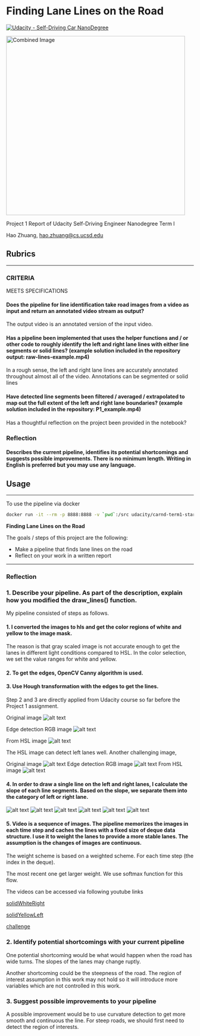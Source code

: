 # **Finding Lane Lines on the Road** 

[![Udacity - Self-Driving Car NanoDegree](https://s3.amazonaws.com/udacity-sdc/github/shield-carnd.svg)](http://www.udacity.com/drive)

<img src="examples/laneLines_thirdPass.jpg" width="480" alt="Combined Image" />


Project 1 Report of Udacity Self-Driving Engineer Nanodegree Term I

Hao Zhuang, hao.zhuang@cs.ucsd.edu
 
## Rubrics
---
### CRITERIA
MEETS SPECIFICATIONS
#### Does the pipeline for line identification take road images from a video as input and return an annotated video stream as output?

The output video is an annotated version of the input video.

#### Has a pipeline been implemented that uses the helper functions and / or other code to roughly identify the left and right lane lines with either line segments or solid lines? (example solution included in the repository output: raw-lines-example.mp4)

In a rough sense, the left and right lane lines are accurately annotated throughout almost all of the video. Annotations can be segmented or solid lines

#### Have detected line segments been filtered / averaged / extrapolated to map out the full extent of the left and right lane boundaries? (example solution included in the repository: P1_example.mp4)

Has a thoughtful reflection on the project been provided in the notebook?

### Reflection 
#### Describes the current pipeline, identifies its potential shortcomings and suggests possible improvements. There is no minimum length. Writing in English is preferred but you may use any language.

## Usage
---
To use the pipeline via docker 

```sh
docker run -it --rm -p 8888:8888 -v `pwd`:/src udacity/carnd-term1-starter-kit P1.ipynb
```

**Finding Lane Lines on the Road**

The goals / steps of this project are the following:
* Make a pipeline that finds lane lines on the road
* Reflect on your work in a written report


[//]: # (Image References)

[image1]: ./examples/grayscale.jpg "Grayscale"
[image2]: ./test_images_output/solidWhiteCurve.jpg "SolidWhiteCurve"
[image3]: ./test_images_output/solidWhiteRight.jpg "solidWhiteRight"
[image4]: ./test_images_output/solidYellowCurve2.jpg "SolidYellowCurve2"
[image5]: ./test_images_output/solidYellowCurve.jpg "SolidYellowCurve"
[image6]: ./test_images_output/solidYellowLeft.jpg "solidYellowLeft"
[image7]: ./test_images_output/whiteCarLaneSwitch.jpg "whiteCarLaneSwitch"
[image8]: ./test_images_output/hsl_challenge1.jpg "hsl_chanllenge1" 
[image9]: ./test_images_output/gray_challenge1.jpg "gray_chanllenge1" 
[image10]: ./test_images_output/hsl_challenge.jpg "gray_chanllenge1" 
[image11]: ./test_images_output/gray_challenge.jpg "gray_chanllenge" 
[image12]: ./test_images/challenge.jpg "chanllenge" 
[imageyc_hsl]: ./test_images_output/hsl_solidYellowCurve.jpg "SolidYellowCurve_HSL"
[imageyc_gray]: ./test_images_output/gray_solidYellowCurve.jpg "SolidYellowCurve_Gray"
[imageyc]: ./test_images/solidYellowCurve.jpg "SolidYellowCurve"
---

### Reflection

### 1. Describe your pipeline. As part of the description, explain how you modified the draw_lines() function.

My pipeline consisted of steps as follows.



#### 1. I converted the images to hls and get the color regions of white and yellow to the image mask. 

The reason is that gray scaled image is not accurate enough to get the lanes in different light conditions compared to HSL. In the color selection, we set the value ranges for white and yellow. 

#### 2. To get the edges, OpenCV Canny algorithm is used. 

#### 3. Use Hough transformation with the edges to get the lines.

Step 2 and 3 are directly applied from Udacity course so far before the Project 1 assignment. 


Original image
![alt text][imageyc] 

Edge detection RGB image
![alt text][imageyc_gray]

From HSL image
![alt text][imageyc_hsl]

The HSL image can detect left lanes well. Another challenging image, 

Original image
![alt text][image12] 
Edge detection RGB image
![alt text][image11]
From HSL image
![alt text][image10]


#### 4. In order to draw a single line on the left and right lanes, I calculate the slope of each line segments. Based on the slope, we separate them into the category of left or right lane.

![alt text][image2]
![alt text][image3]
![alt text][image4]
![alt text][image5]
![alt text][image6]
![alt text][image7]

#### 5. Video is a sequence of images. The pipeline memorizes the images in each time step and caches the lines with a fixed size of deque data structure. I use it to weight the lanes to provide a more stable lanes. The assumption is the changes of images are continuous. 

The weight scheme is based on a weighted scheme. For each time step (the index in the deque). 

The most recent one get larger weight. We use softmax function for this flow. 


The videos can be accessed via following youtube links

[solidWhiteRight](https://www.youtube.com/watch?v=ew_hjAn7kec)

[solidYellowLeft](https://youtu.be/Il7Za6rPZRc)

[challenge](https://youtu.be/8jN73461670)


### 2. Identify potential shortcomings with your current pipeline


One potential shortcoming would be what would happen when the road has wide turns. The slopes of the lanes may change ruptly.

Another shortcoming could be the steepness of the road. The region of interest assumption in this work may not hold so it will introduce more variables which are not controlled in this work.


### 3. Suggest possible improvements to your pipeline


A possible improvement would be to use curvature detection to get more smooth and continuous the line. For steep roads, we should first need to detect the region of interests.
